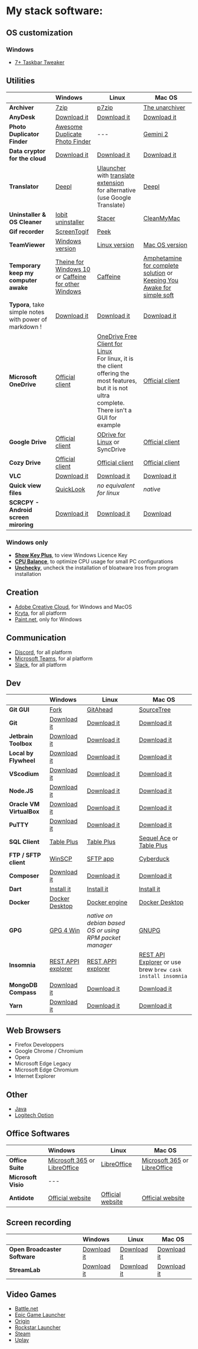 # My stack software:

## OS customization

### Windows
- [7+ Taskbar Tweaker](https://rammichael.com/7-taskbar-tweaker)


## Utilities

|                                                        | Windows                                                                                | Linux                                                                           | Mac OS                                                                            |
| ------------------------------------------------------ | :------------------------------------------------------------------------------------- | ------------------------------------------------------------------------------- | --------------------------------------------------------------------------------- |
| **Archiver**                                           | [7zip](https://www.7-zip.org/download.html)                                            | [p7zip](https://doc.ubuntu-fr.org/p7zip)                                        | [The unarchiver](https://apps.apple.com/us/app/the-unarchiver/id425424353)        |
| **AnyDesk**                                            | [Download it](https://anydesk.com/fr/downloads/windows)                                | [Download it](https://anydesk.com/fr/downloads/windows)                         | [Download it](https://anydesk.com/fr/downloads/windows)                           |
| **Photo Duplicator Finder**                            | [Awesome Duplicate Photo Finder](https://www.duplicate-finder.com/photo-download.html) | ---                                                                             | [Gemini 2](https://apps.apple.com/app/gemini-2-the-duplicate-finder/id1090488118) |
| **Data cryptor for the cloud**                         | [Download it](https://cryptomator.org)                                                 | [Download it](https://cryptomator.org)                                          | [Download it](https://cryptomator.org)                                            |
| **Translator**                                         | [Deepl](https://www.deepl.com/translator)                                              | [Ulauncher](https://github.com/Ulauncher/Ulauncher) with [translate extension](https://github.com/nesivmi/ulauncher-translate)<br />for alternative (use Google Translate) | [Deepl](https://www.deepl.com/translator) |
| **Uninstaller & OS Cleaner**                           | [Iobit uninstaller](https://www.iobit.com/fr/advanceduninstaller.php)                  | [Stacer](https://github.com/oguzhaninan/Stacer)                                 | [CleanMyMac](https://cleanmymac.com)                                              |
| **Gif recorder**                                       | [ScreenTogif](https://www.screentogif.com)                                             | [Peek](https://github.com/phw/peek)                                             |                                                                                   |
| **TeamViewer**                                         | [Windows version](https://www.teamviewer.com/fr/telecharger/windows/)                  | [Linux version](https://www.teamviewer.com/fr/telecharger/linux/) | [Mac OS version](https://www.teamviewer.com/fr/telecharger/mac-os/)                             |
| **Temporary keep my computer awake**                   | [Theine for Windows 10](https://www.microsoft.com/fr-fr/p/theine/9ntdtc99pp06)<br /> or [Caffeine for other Windows](https://www.zhornsoftware.co.uk/caffeine/#download) | [Caffeine](https://launchpad.net/~caffeine-developers/+archive/ubuntu/ppa)|[Amphetamine for complete solution](https://apps.apple.com/us/app/amphetamine/id937984704?mt=12) or [Keeping You Awake for simple soft](https://keepingyouawake.app) |
| **Typora**, take simple notes with power of markdown ! | [Download it](https://typora.io/#download)                                             | [Download it](https://typora.io/#download)                                      | [Download it](https://typora.io/#download)                                        |
| **Microsoft OneDrive**                                 | [Official client](https://www.microsoft.com/fr-fr/microsoft-365/onedrive/download)     | [OneDrive Free Client for Linux](https://github.com/skilion/onedrive)<br />For linux, it is the client offering the most features, but it is not ultra complete. There isn't a GUI for example | [Official client](https://www.microsoft.com/fr-fr/microsoft-365/onedrive/download) |
| **Google Drive**                                       | [Official client](https://www.google.com/intl/en_tg/drive/download/)                   | [ODrive for Linux](https://github.com/liberodark/ODrive) or SyncDrive           | [Official client](https://www.google.com/intl/en_tg/drive/download/)              |
| **Cozy Drive**                                         | [Official client](https://cozy.io/fr/download/#desktop)                                | [Official client](https://cozy.io/fr/download/#desktop)                         | [Official client](https://cozy.io/fr/download/#desktop)                           |
| **VLC**                                                | [Download it](https://www.videolan.org/vlc/download-windows.html)                      | [Download it](https://www.videolan.org/vlc/#download)                           | [Download it](https://www.videolan.org/vlc/download-macosx.html)                  |
| **Quick view files**                                   | [QuickLook](https://www.microsoft.com/fr-fr/p/quicklook/9nv4bs3l1h4s)                  | _no equivalent for linux_                                                       | _native_                                                                          |
| **SCRCPY - Android screen miroring**                   | [Download it](https://github.com/Genymobile/scrcpy#windows)                            | [Download it](https://github.com/Genymobile/scrcpy#linux)                       | [Download](https://github.com/Genymobile/scrcpy#macos)                            |

### Windows only
- [**Show Key Plus**](https://github.com/Superfly-Inc/ShowKeyPlus/releases), to view Windows Licence Key
- [**CPU Balance**](https://bitsum.com/portfolio/cpubalance/), to optimize CPU usage for small PC configurations
- [**Unchecky**](https://unchecky.com), uncheck the installation of bloatware lros from program installation

## Creation

- [Adobe Creative Cloud](https://www.adobe.com/fr/creativecloud/desktop-app.html), for Windows and MacOS
- [Kryta](https://krita.org/fr/telechargement/krita-desktop/), for all platform
- [Paint.net](https://www.getpaint.net/download.html), only for Windows

## Communication

- [Discord](https://discord.com/download), for all platform
- [Microsoft Teams](https://www.microsoft.com/fr-fr/microsoft-365/microsoft-teams/download-app), for al platform
- [Slack](https://slack.com/intl/fr-fr/downloads), for all platform

## Dev

|                                | Windows                                                                             | Linux                                                                              | Mac OS                                                                                                           |
| ------------------------------ | :---------------------------------------------------------------------------------- | ---------------------------------------------------------------------------------- | ---------------------------------------------------------------------------------------------------------------- |
| **Git GUI**                    | [Fork](https://git-fork.com)                                                        | [GitAhead](https://gitahead.github.io/gitahead.com/)                               | [SourceTree](https://www.sourcetreeapp.com)                                                                      |
| **Git**                        | [Download it](https://git-scm.com/downloads)                                        | [Download it](https://git-scm.com/downloads)                                       | [Download it](https://git-scm.com/downloads)                                                                     |
| **Jetbrain Toolbox**           | [Download it](https://www.jetbrains.com/fr-fr/toolbox-app)                          | [Download it](https://www.jetbrains.com/fr-fr/toolbox-app)                         | [Download it](https://www.jetbrains.com/fr-fr/toolbox-app)                                                       |
| **Local by Flywheel**          | [Download it](https://localwp.com)                                                  | [Download it](https://localwp.com)                                                 | [Download it](https://localwp.com)                                                                               |
| **VScodium**                   | [Download it](https://vscodium.com/#install)                                        | [Download it](https://vscodium.com/#install)                                       | [Download it](https://vscodium.com/#install)                                                                     |
| **Node.JS**                    | [Download it](https://nodejs.org/fr/download)                                       | [Download it](https://nodejs.org/fr/download)                                      | [Download it](https://nodejs.org/fr/download)                                                                    |
| **Oracle VM VirtualBox**       | [Download it](https://www.virtualbox.org/wiki/Downloads)                            | [Download it](https://www.virtualbox.org/wiki/Downloads)                           | [Download it](https://www.virtualbox.org/wiki/Downloads)                                                         |
| **PuTTY**                      | [Download it](https://www.putty.org)                                                | [Download it](https://doc.ubuntu-fr.org/putty)                                     | [Download it](https://www.ssh.com/ssh/putty/mac/)                                                                |
| **SQL Client**                 | [Table Plus](https://tableplus.com/download)                                       | [Table Plus](https://tableplus.com/download)                                      | [Sequel Ace](https://apps.apple.com/us/app/sequel-ace/id1518036000) or [Table Plus](https://tableplus.com/download) |
| **FTP / SFTP client**          | [WinSCP](https://winscp.net/eng/download.php)                                       | [SFTP app](https://www.sftpapp.com/download/linux)                                 | [Cyberduck](https://cyberduck.io)                                                                                |
| **Composer**                   | [Download it](https://getcomposer.org/download/)                                    | [Download it](https://getcomposer.org/download/)                                   | [Download it](https://getcomposer.org/download/)                                                                 |
| **Dart**                       | [Install it](https://dart.dev/get-dart)                                             | [Install it](https://dart.dev/get-dart)                                            | [Install it](https://dart.dev/get-dart)                                                                          |
| **Docker**                     | [Docker Desktop](https://docs.docker.com/docker-for-windows/install/)               | [Docker engine](https://docs.docker.com/engine/install/#server)                    | [Docker Desktop](https://docs.docker.com/docker-for-mac/install/)                                                |
| **GPG**                        | [GPG 4 Win](https://gpg4win.org/download.html)                                      | _native on debian based OS or using RPM packet manager_                            | [GNUPG](https://sourceforge.net/p/gpgosx/docu/Download/)                                                         |
| **Insomnia**                   | [REST APPI explorer](https://updates.insomnia.rest/downloads/windows/latest)        | [REST APPI explorer](https://support.insomnia.rest/article/23-installation#linux)  | [REST API Explorer](https://updates.insomnia.rest/downloads/mac/latest) or use brew `brew cask install insomnia` |
| **MongoDB Compass**            | [Download it](https://www.mongodb.com/try/download/compass#mongodb-shell)           | [Download it](https://www.mongodb.com/try/download/compass#mongodb-shell)          | [Download it](https://www.mongodb.com/try/download/compass#mongodb-shell)                                        |
| **Yarn**                       | [Download it](https://classic.yarnpkg.com/fr/docs/install/)                         | [Download it](https://classic.yarnpkg.com/fr/docs/install/)                        | [Download it](https://classic.yarnpkg.com/fr/docs/install/)                                                      |


## Web Browsers

- Firefox Developpers
- Google Chrome / Chromium
- Opera
- Microsoft Edge Legacy
- Microsoft Edge Chromium
- Internet Explorer

## Other

- [Java](https://www.java.com/download/manual.jsp)
- [Logitech Option](https://www.logitech.fr/product/options)

## Office Softwares

|                                | Windows                                                                                              | Linux                                                                              | Mac OS                                                                                                           |
| ------------------------------ | :--------------------------------------------------------------------------------------------------- | ---------------------------------------------------------------------------------- | ---------------------------------------------------------------------------------------------------------------- |
| **Office Suite**               | [Microsoft 365](https://www.office.com) or [LibreOffice](https://libreoffice.org/download/download/) | [LibreOffice](https://libreoffice.org/download/download/)                          | [Microsoft 365](https://www.office.com) or [LibreOffice](https://libreoffice.org/download/download/)             |
| **Microsoft Visio**            | ---                                                                                                  |                                                                                    |                                                                                                                  |
| **Antidote**                   | [Official website](https://www.antidote.info/)                                                       | [Official website](https://www.antidote.info/)                                     | [Official website](https://www.antidote.info/)                                                                   |

## Screen recording

|                                | Windows                                                                                              | Linux                                                                              | Mac OS                                                                                                           |
| ------------------------------ | :--------------------------------------------------------------------------------------------------- | ---------------------------------------------------------------------------------- | ---------------------------------------------------------------------------------------------------------------- |
| **Open Broadcaster Software**  | [Download it](https://obsproject.com/download)                                                       | [Download it](https://obsproject.com/download)                                     | [Download it](https://obsproject.com/download)                                                                   |
| **StreamLab**                  | [Download it](https://streamlabs.com/slobs/download)                                                 | [Download it](https://streamlabs.com/slobs/download)                               | [Download it](https://streamlabs.com/slobs/download)                                                             |

## Video Games

- [Battle.net](https://www.blizzard.com/fr-fr/apps/battle.net/desktop)
- [Epic Game Launcher](https://www.epicgames.com/store/fr-FR/download)
- [Origin](https://www.origin.com/fra/fr-fr/store/download)
- [Rockstar Launcher](https://fr.socialclub.rockstargames.com/rockstar-games-launcher)
- [Steam](https://store.steampowered.com/about)
- [Uplay](https://uplay.ubisoft.com)
